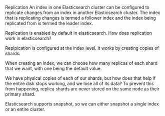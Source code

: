 Replication
An index in one Elasticsearch cluster can be configured to replicate changes from an index in another Elasticsearch cluster. The index that is replicating changes is termed a follower index and the index being replicated from is termed the leader index.

Replication is enabled by default in elasticsearch.
How does replication work in elasticsearch?

Replpication is configured at the index level. It works by creating copies of shards.

When creating an index, we can choose how many replicas of each shard that we want, with one being the default value.

We have physical copies of each of our shards, but how does that help if the entire disk stops working, and we lose all of its data? To prevent this from happening, replica shards are never stored on the same node as their primary shard.

Elasticsearch supports snapshot, so we can either snapshot a single index or an entire cluster.